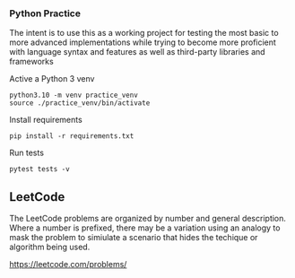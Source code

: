 ### Python Practice

The intent is to use this as a working project for testing the most basic to more advanced implementations
while trying to become more proficient with language syntax and features as well as third-party libraries
and frameworks

Active a Python 3 venv

    python3.10 -m venv practice_venv
    source ./practice_venv/bin/activate

Install requirements

    pip install -r requirements.txt

Run tests

    pytest tests -v


## LeetCode
The LeetCode problems are organized by number and general description.
Where a number is prefixed, there may be a variation using an analogy to mask the problem to simiulate a scenario that
hides the techique or algorithm being used.

https://leetcode.com/problems/
